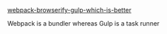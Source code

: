 [webpack-browserify-gulp-which-is-better](https://www.toptal.com/front-end/webpack-browserify-gulp-which-is-better)

Webpack is a bundler whereas Gulp is a task runner